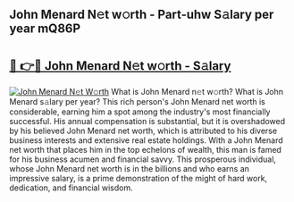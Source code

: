 ## John Menard N𝚎t w𝚘rth - Part-uhw S𝚊lary per year mQ86P

# <h2><a href="http://gc26igy.nevu.top/?p=John+Menard">🔗 👉🔴 John Menard N𝚎t w𝚘rth - S𝚊lary</a></h2>

[![John Menard N𝚎t W𝚘rth](https://i.imgur.com/Oavwk0R.jpeg)](http://gc26igy.nevu.top/?p=John+Menard)
What is John Menard n𝚎t w𝚘rth? What is John Menard s𝚊lary per year?
This rich person's John Menard net worth is considerable, earning him a spot among the industry's most financially successful. His annual compensation is substantial, but it is overshadowed by his believed John Menard net worth, which is attributed to his diverse business interests and extensive real estate holdings. With a John Menard net worth that places him in the top echelons of wealth, this man is famed for his business acumen and financial savvy. This prosperous individual, whose John Menard net worth is in the billions and who earns an impressive salary, is a prime demonstration of the might of hard work, dedication, and financial wisdom.
